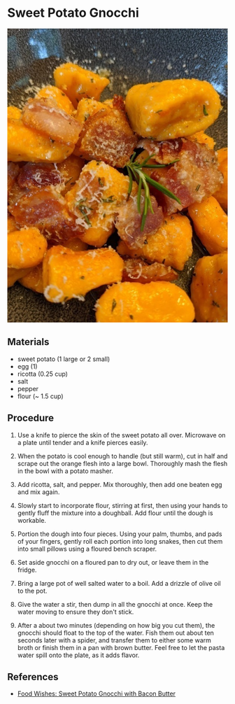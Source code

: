 # Sweet Potato Gnocchi

![](images/sweet-potato-gnocchi.jpg)

## Materials

- sweet potato (1 large or 2 small)
- egg (1)
- ricotta (0.25 cup)
- salt
- pepper
- flour (~ 1.5 cup)

## Procedure

1. Use a knife to pierce the skin of the sweet potato all over.
   Microwave on a plate until tender and a knife pierces easily.

2. When the potato is cool enough to handle (but still warm), cut in
   half and scrape out the orange flesh into a large bowl.  Thoroughly
   mash the flesh in the bowl with a potato masher.

3. Add ricotta, salt, and pepper.  Mix thoroughly, then add one beaten
   egg and mix again.

4. Slowly start to incorporate flour, stirring at first, then using
   your hands to gently fluff the mixture into a doughball.  Add flour
   until the dough is workable.

5. Portion the dough into four pieces.  Using your palm, thumbs, and
   pads of your fingers, gently roll each portion into long snakes,
   then cut them into small pillows using a floured bench scraper.

6. Set aside gnocchi on a floured pan to dry out, or leave them in the
   fridge.

7. Bring a large pot of well salted water to a boil.  Add a drizzle of
   olive oil to the pot.

8. Give the water a stir, then dump in all the gnocchi at once.  Keep
   the water moving to ensure they don't stick.

9.  After a about two minutes (depending on how big you cut them), the
    gnocchi should float to the top of the water.  Fish them out about
    ten seconds later with a spider, and transfer them to either some
    warm broth or finish them in a pan with brown butter.  Feel free
    to let the pasta water spill onto the plate, as it adds flavor.

## References

- [Food Wishes: Sweet Potato Gnocchi with Bacon Butter](https://www.youtube.com/watch?v=q9k5A-Ahpgc)
